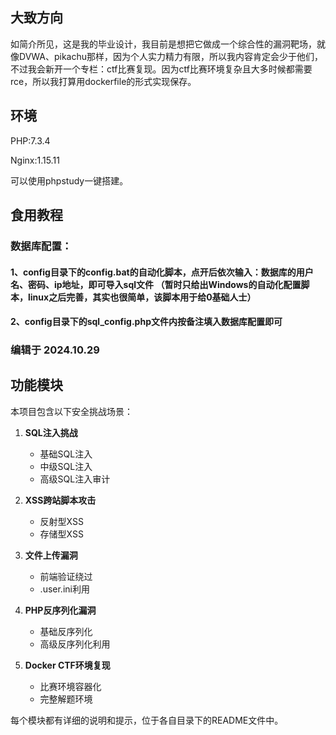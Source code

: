 ## 大致方向

如简介所见，这是我的毕业设计，我目前是想把它做成一个综合性的漏洞靶场，就像DVWA、pikachu那样，因为个人实力精力有限，所以我内容肯定会少于他们，不过我会新开一个专栏：ctf比赛复现。因为ctf比赛环境复杂且大多时候都需要rce，所以我打算用dockerfile的形式实现保存。



## 环境

PHP:7.3.4

Nginx:1.15.11

可以使用phpstudy一键搭建。



## 食用教程

### 数据库配置：

#### 1、config目录下的config.bat的自动化脚本，点开后依次输入：数据库的用户名、密码、ip地址，即可导入sql文件 （暂时只给出Windows的自动化配置脚本，linux之后完善，其实也很简单，该脚本用于给0基础人士）

#### 2、config目录下的sql_config.php文件内按备注填入数据库配置即可



### 编辑于 2024.10.29

## 功能模块

本项目包含以下安全挑战场景：

1. **SQL注入挑战**
   - 基础SQL注入
   - 中级SQL注入
   - 高级SQL注入审计

2. **XSS跨站脚本攻击**
   - 反射型XSS
   - 存储型XSS

3. **文件上传漏洞**
   - 前端验证绕过
   - .user.ini利用

4. **PHP反序列化漏洞**
   - 基础反序列化
   - 高级反序列化利用

5. **Docker CTF环境复现**
   - 比赛环境容器化
   - 完整解题环境

每个模块都有详细的说明和提示，位于各自目录下的README文件中。